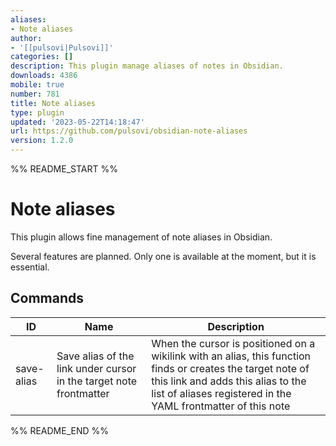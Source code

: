 ```yaml
---
aliases:
- Note aliases
author:
- '[[pulsovi|Pulsovi]]'
categories: []
description: This plugin manage aliases of notes in Obsidian.
downloads: 4386
mobile: true
number: 781
title: Note aliases
type: plugin
updated: '2023-05-22T14:18:47'
url: https://github.com/pulsovi/obsidian-note-aliases
version: 1.2.0
---
```


%% README_START %%

# Note aliases

This plugin allows fine management of note aliases in Obsidian.

Several features are planned. Only one is available at the moment, but it is essential.

## Commands

|ID|Name|Description|
|--|----|-----------|
|save-alias|Save alias of the link under cursor in the target note frontmatter|When the cursor is positioned on a wikilink with an alias, this function finds or creates the target note of this link and adds this alias to the list of aliases registered in the YAML frontmatter of this note|


%% README_END %%
